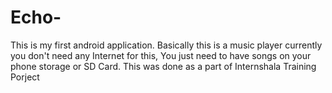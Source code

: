 # Echo-
This is my first android application. Basically this is a music player currently you don't need any Internet for this, You just need to have songs on your phone storage or SD Card. This was done as a part of Internshala Training Porject
